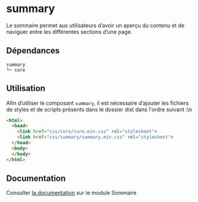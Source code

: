 # summary

Le sommaire permet aux utilisateurs d’avoir un aperçu du contenu et de naviguer entre les différentes sections d’une page.

## Dépendances
```shell
summary
└─ core
```

## Utilisation
Afin d’utiliser le composant `summary`, il est nécessaire d’ajouter les fichiers de styles et de scripts présents dans le dossier dist dans l'ordre suivant :\n
```html
<html>
  <head>
    <link href="css/core/core.min.css" rel="stylesheet">
    <link href="css/summary/summary.min.css" rel="stylesheet">
  </head>
  <body>
  </body>
</html>
```

## Documentation

Consulter [la documentation](https://www.systeme-de-design.gouv.fr/elements-d-interface/composants/sommaire) sur le module Sommaire